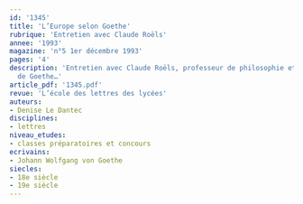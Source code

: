 ```yaml
---
id: '1345'
title: 'L’Europe selon Goethe'
rubrique: 'Entretien avec Claude Roëls'
annee: '1993'
magazine: 'n°5 1er décembre 1993'
pages: '4'
description: 'Entretien avec Claude Roëls, professeur de philosophie et spécialiste
  de Goethe…'
article_pdf: '1345.pdf'
revue: 'L’école des lettres des lycées'
auteurs:
- Denise Le Dantec
disciplines:
- lettres
niveau_etudes:
- classes préparatoires et concours
ecrivains:
- Johann Wolfgang von Goethe
siecles:
- 18e siècle
- 19e siècle
---
```

